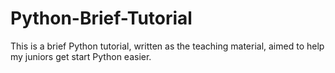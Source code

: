 # Python-Brief-Tutorial
This is a brief Python tutorial, written as the teaching material, aimed to help my juniors get start Python easier. 
